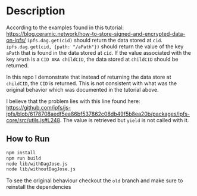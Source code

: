 # Description

According to the examples found in this tutorial: https://blog.ceramic.network/how-to-store-signed-and-encrypted-data-on-ipfs/ `ipfs.dag.get(cid)` should return the data stored at `cid`. `ipfs.dag.get(cid, {path: "/aPath"})` should return the value of the key `aPath` that is found in the data stored at `cid`. If the value associated with the key `aPath` is a `CID AKA childCID`, the data stored at `childCID` should be returned.

In this repo I demonstrate that instead of returning the data store at `childCID`, the `CID` is returned. This is not consistent with what was the original behavior which was documented in the tutorial above.

I believe that the problem lies with this line found here: https://github.com/ipfs/js-ipfs/blob/6178708aedf5ea86bf537862c08db49f5b8ea20b/packages/ipfs-core/src/utils.js#L248. The value is retrieved but `yield` is not called with it.

## How to Run

```sh
npm install
npm run build
node lib/withDagJose.js
node lib/withoutDagJose.js
```

To see the original behaviour checkout the `old` branch and make sure to reinstall the dependencies
